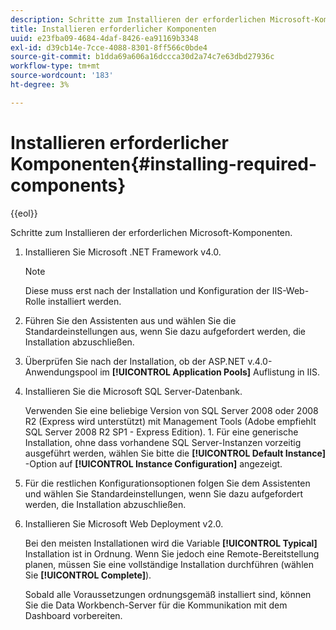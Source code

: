 ```yaml
---
description: Schritte zum Installieren der erforderlichen Microsoft-Komponenten.
title: Installieren erforderlicher Komponenten
uuid: e23fba09-4684-4daf-8426-ea91169b3348
exl-id: d39cb14e-7cce-4088-8301-8ff566c0bde4
source-git-commit: b1dda69a606a16dccca30d2a74c7e63dbd27936c
workflow-type: tm+mt
source-wordcount: '183'
ht-degree: 3%

---
```


# Installieren erforderlicher Komponenten{#installing-required-components}

{{eol}}

Schritte zum Installieren der erforderlichen Microsoft-Komponenten.

1. Installieren Sie Microsoft .NET Framework v4.0.

   >[!NOTE]
   >
   >Diese muss erst nach der Installation und Konfiguration der IIS-Web-Rolle installiert werden.

1. Führen Sie den Assistenten aus und wählen Sie die Standardeinstellungen aus, wenn Sie dazu aufgefordert werden, die Installation abzuschließen.
1. Überprüfen Sie nach der Installation, ob der ASP.NET v.4.0-Anwendungspool im **[!UICONTROL Application Pools]** Auflistung in IIS.
1. Installieren Sie die Microsoft SQL Server-Datenbank.

   Verwenden Sie eine beliebige Version von SQL Server 2008 oder 2008 R2 (Express wird unterstützt) mit Management Tools (Adobe empfiehlt SQL Server 2008 R2 SP1 - Express Edition). 1. Für eine generische Installation, ohne dass vorhandene SQL Server-Instanzen vorzeitig ausgeführt werden, wählen Sie bitte die **[!UICONTROL Default Instance]** -Option auf **[!UICONTROL Instance Configuration]** angezeigt.
1. Für die restlichen Konfigurationsoptionen folgen Sie dem Assistenten und wählen Sie Standardeinstellungen, wenn Sie dazu aufgefordert werden, die Installation abzuschließen.
1. Installieren Sie Microsoft Web Deployment v2.0.

   Bei den meisten Installationen wird die Variable **[!UICONTROL Typical]** Installation ist in Ordnung. Wenn Sie jedoch eine Remote-Bereitstellung planen, müssen Sie eine vollständige Installation durchführen (wählen Sie **[!UICONTROL Complete]**).

   Sobald alle Voraussetzungen ordnungsgemäß installiert sind, können Sie die Data Workbench-Server für die Kommunikation mit dem Dashboard vorbereiten.
